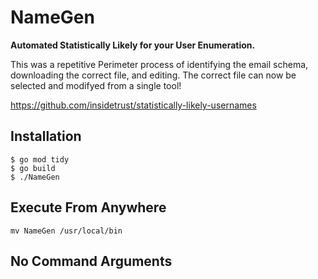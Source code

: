# NameGen

**Automated Statistically Likely for your User Enumeration.**

This was a repetitive Perimeter process of identifying the email schema, downloading the correct file, and editing. The correct file can now be selected and modifyed from a single tool!

https://github.com/insidetrust/statistically-likely-usernames

## Installation
```
$ go mod tidy
$ go build
$ ./NameGen
```

## Execute From Anywhere
```mv NameGen /usr/local/bin```


## No Command Arguments
